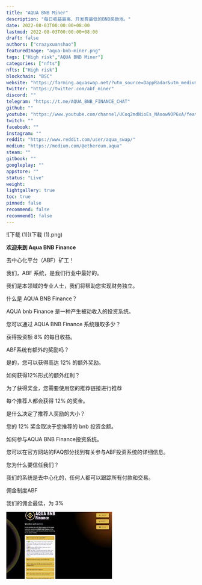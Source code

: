 ```yaml
---
title: "AQUA BNB Miner"
description: "每日收益最高、开发费最低的BNB奖励池。"
date: 2022-08-03T00:00:00+08:00
lastmod: 2022-08-03T00:00:00+08:00
draft: false
authors: ["crazyxuanshao"]
featuredImage: "aqua-bnb-miner.png"
tags: ["High risk","AQUA BNB Miner"]
categories: ["nfts"]
nfts: ["High risk"]
blockchain: "BSC"
website: "https://farming.aquaswap.net/?utm_source=DappRadar&utm_medium=deeplink&utm_campaign=visit-website"
twitter: "https://twitter.com/abf_miner"
discord: ""
telegram: "https://t.me/AQUA_BNB_FINANCE_CHAT"
github: ""
youtube: "https://www.youtube.com/channel/UCoq2mdNioEs_NAoowNOP6xA/featured"
twitch: ""
facebook: ""
instagram: ""
reddit: "https://www.reddit.com/user/aqua_swap/"
medium: "https://medium.com/@ethereum.aqua"
steam: ""
gitbook: ""
googleplay: ""
appstore: ""
status: "Live"
weight: 
lightgallery: true
toc: true
pinned: false
recommend: false
recommend1: false
---
```





![下载 (1)](下载 (1).png)


<p><strong>欢迎来到 Aqua BNB Finance</strong></p>
<p>去中心化平台（ABF）矿工！</p>
<p>我们，ABF 系统，是我们行业中最好的。</p>
<p>我们是本领域的专业人士，我们将帮助您实现财务独立。</p>
<p>什么是 AQUA BNB Finance？</p>
<p>AQUA bnb Finance 是一种产生被动收入的投资系统。</p>
<p>您可以通过 AQUA BNB Finance 系统赚取多少？</p>
<p>获得投资额 8% 的每日收益。</p>
<p>ABF系统有额外的奖励吗？</p>
<p>是的，您可以获得高达 12% 的额外奖励。</p>
<p>如何获得12%形式的额外红利？</p>
<p>为了获得奖金，您需要使用您的推荐链接进行推荐</p>
<p>每个推荐人都会获得 12% 的奖金。</p>
<p>是什么决定了推荐人奖励的大小？</p>
<p>您的 12% 奖金取决于您推荐的 bnb 投资金额。</p>
<p>如何参与AQUA BNB Finance投资系统。</p>
<p>您可以在官方网站的FAQ部分找到有关参与ABF投资系统的详细信息。</p>
<p>您为什么要信任我们？</p>
<p>我们的系统是去中心化的，任何人都可以跟踪所有付款和交易。</p>
<p>佣金制度ABF</p>
<p>我们的佣金最低，为 3%</p>



![lok](lok.png)